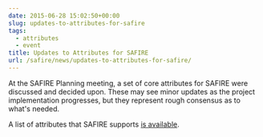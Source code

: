 ```yaml
--- 
date: 2015-06-28 15:02:50+00:00
slug: updates-to-attributes-for-safire
tags: 
  - attributes
  - event
title: Updates to Attributes for SAFIRE
url: /safire/news/updates-to-attributes-for-safire/
---
```


At the SAFIRE Planning meeting, a set of core attributes for SAFIRE were discussed and decided upon. These may see minor updates as the project implementation progresses, but they represent rough consensus as to what's needed.

A list of attributes that SAFIRE supports [is available](/technical/attributes/).
